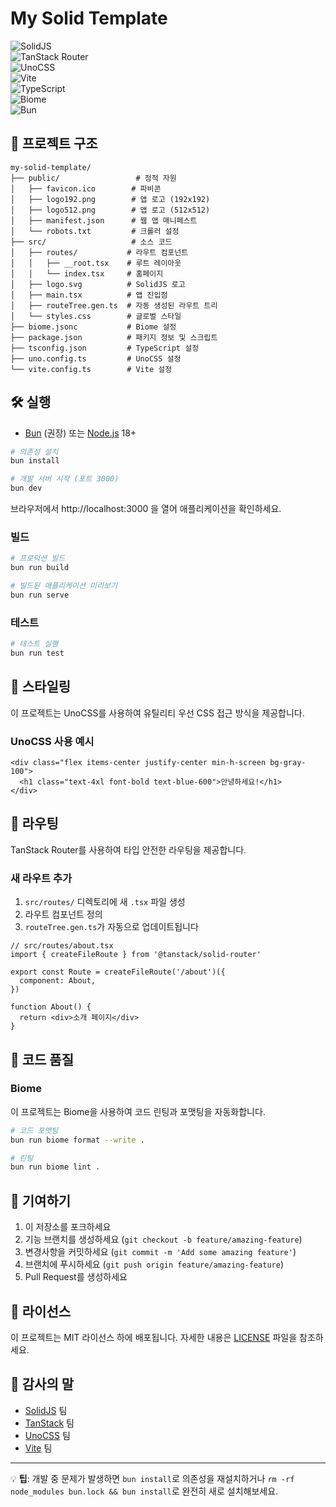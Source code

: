 # My Solid Template

![SolidJS](https://img.shields.io/badge/SolidJS-2c4f7c?style=flat-square&logo=solid&logoColor=white)  
![TanStack Router](https://img.shields.io/badge/TanStack_Router-ff6b35?style=flat-square&logo=reactrouter&logoColor=white)  
![UnoCSS](https://img.shields.io/badge/UnoCSS-333333?style=flat-square&logo=unocss&logoColor=white)  
![Vite](https://img.shields.io/badge/Vite-646CFF?style=flat-square&logo=vite&logoColor=white)  
![TypeScript](https://img.shields.io/badge/TypeScript-007ACC?style=flat-square&logo=typescript&logoColor=white)  
![Biome](https://img.shields.io/badge/Biome-60a5fa?style=flat-square&logo=biome&logoColor=white)  
![Bun](https://img.shields.io/badge/Bun-000000?style=flat-square&logo=bun&logoColor=white)  

## 📁 프로젝트 구조

```
my-solid-template/
├── public/                 # 정적 자원
│   ├── favicon.ico        # 파비콘
│   ├── logo192.png        # 앱 로고 (192x192)
│   ├── logo512.png        # 앱 로고 (512x512)
│   ├── manifest.json      # 웹 앱 매니페스트
│   └── robots.txt         # 크롤러 설정
├── src/                   # 소스 코드
│   ├── routes/           # 라우트 컴포넌트
│   │   ├── __root.tsx    # 루트 레이아웃
│   │   └── index.tsx     # 홈페이지
│   ├── logo.svg          # SolidJS 로고
│   ├── main.tsx          # 앱 진입점
│   ├── routeTree.gen.ts  # 자동 생성된 라우트 트리
│   └── styles.css        # 글로벌 스타일
├── biome.jsonc           # Biome 설정
├── package.json          # 패키지 정보 및 스크립트
├── tsconfig.json         # TypeScript 설정
├── uno.config.ts         # UnoCSS 설정
└── vite.config.ts        # Vite 설정
```

## 🛠 실행

- [Bun](https://bun.sh/) (권장) 또는 [Node.js](https://nodejs.org/) 18+
```bash
# 의존성 설치
bun install

# 개발 서버 시작 (포트 3000)
bun dev
```

브라우저에서 http://localhost:3000 을 열어 애플리케이션을 확인하세요.

### 빌드

```bash
# 프로덕션 빌드
bun run build

# 빌드된 애플리케이션 미리보기
bun run serve
```

### 테스트

```bash
# 테스트 실행
bun run test
```

## 🎨 스타일링

이 프로젝트는 UnoCSS를 사용하여 유틸리티 우선 CSS 접근 방식을 제공합니다. 

### UnoCSS 사용 예시

```tsx
<div class="flex items-center justify-center min-h-screen bg-gray-100">
  <h1 class="text-4xl font-bold text-blue-600">안녕하세요!</h1>
</div>
```

## 🧭 라우팅

TanStack Router를 사용하여 타입 안전한 라우팅을 제공합니다.

### 새 라우트 추가

1. `src/routes/` 디렉토리에 새 `.tsx` 파일 생성
2. 라우트 컴포넌트 정의
3. `routeTree.gen.ts`가 자동으로 업데이트됩니다

```tsx
// src/routes/about.tsx
import { createFileRoute } from '@tanstack/solid-router'

export const Route = createFileRoute('/about')({
  component: About,
})

function About() {
  return <div>소개 페이지</div>
}
```

## 📝 코드 품질

### Biome

이 프로젝트는 Biome을 사용하여 코드 린팅과 포맷팅을 자동화합니다.

```bash
# 코드 포맷팅
bun run biome format --write .

# 린팅
bun run biome lint .
```

## 🤝 기여하기

1. 이 저장소를 포크하세요
2. 기능 브랜치를 생성하세요 (`git checkout -b feature/amazing-feature`)
3. 변경사항을 커밋하세요 (`git commit -m 'Add some amazing feature'`)
4. 브랜치에 푸시하세요 (`git push origin feature/amazing-feature`)
5. Pull Request를 생성하세요

## 📄 라이선스

이 프로젝트는 MIT 라이선스 하에 배포됩니다. 자세한 내용은 [LICENSE](LICENSE) 파일을 참조하세요.

## 🙏 감사의 말

- [SolidJS](https://solidjs.com/) 팀
- [TanStack](https://tanstack.com/) 팀
- [UnoCSS](https://unocss.dev/) 팀
- [Vite](https://vitejs.dev/) 팀

---

💡 **팁**: 개발 중 문제가 발생하면 `bun install`로 의존성을 재설치하거나 `rm -rf node_modules bun.lock && bun install`로 완전히 새로 설치해보세요.
